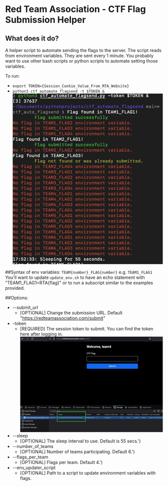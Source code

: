 # Red Team Association - CTF Flag Submission Helper

## What does it do?
A helper script to automate sending the flags to the server. The script reads from environment variables. They are sent every 1 minute. You probably want to use other bash scripts or python scripts to automate setting those variables. 

To run:
* `export TOKEN={Session_Cookie_Value_From_RTA_Website}`
* `python3 ctf_automate_flagsend -t $TOKEN &`
![example.png](example.png)


##Syntax of env variables:
`TEAM{number}_FLAG{number}` e.g. `TEAM1_FLAG1`
You'll want to update `update_env.sh` to have an echo statement with "TEAM1_FLAG1=RTA{flag}" or to run a subscript similar to the examples provided. 


##Options:
* --submit_url 
  * [OPTIONAL] Change the submission URL. Default "https://redteamassociation.com/submit"
* -token 
  * [REQUIRED] The session token to submit. You can find the token here after logging in.
![token.png](token.png)
* --sleep
  * [OPTIONAL] The sleep interval to use. Default is 55 secs.')
* --number_of_teams
  * [OPTIONAL] Number of teams participating. Default 6.')
* --flags_per_team
  * [OPTIONAL] Flags per team. Default 4.')
* --env_updater_script
  * [OPTIONAL] Path to a script to update environment variables with flags.


